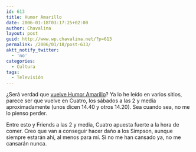 ```yaml
---
id: 613
title: Humor Amarillo
date: 2006-01-18T03:17:25+02:00
author: Chavalina
layout: post
guid: http://www.wp.chavalina.net/?p=613
permalink: /2006/01/18/post-613/
aktt_notify_twitter:
  - 'no'
categories:
  - Cultura
tags:
  - Televisión
---
```

¿Será verdad que <a href="http://www.microsiervos.com/archivo/peliculas-tv/humor-amarillo-en-cuatro.html" target="_blank">vuelve Humor Amarillo</a>? Ya lo he leído en varios sitios, parece ser que vuelve en Cuatro, los sábados a las 2 y media aproximadamente (unos dicen 14.40 y otros 14.20). Sea cuando sea, no me lo pienso perder.

Entre esto y Friends a las 2 y media, Cuatro apuesta fuerte a la hora de comer. Creo que van a conseguir hacer daño a los Simpson, aunque siempre estarán ahí, al menos para mí. Si no me han cansado ya, no me cansarán nunca.